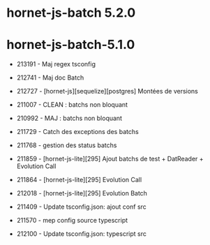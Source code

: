 # hornet-js-batch 5.2.0

# hornet-js-batch-5.1.0

-	213191	-	Maj regex tsconfig
-	212741	-	Maj doc Batch
-	212727	-	[hornet-js][sequelize][postgres] Montées de versions

-	211007	-	CLEAN : batchs non bloquant
-	210992	-	MAJ : batchs non bloquant
-	211729	-	Catch des exceptions des batchs
-	211768	-	gestion des status batchs
-	211859	-	[hornet-js-lite][295] Ajout batchs de test + DatReader + Evolution Call
-	211864	-	[hornet-js-lite][295] Evolution Call
-	212018	-	[hornet-js-lite][295] Evolution Batch
-	211409	-	Update tsconfig.json: ajout conf src
-	211570	-	mep config source typescript
-	212100	-	Update tsconfig.json: typescript src
